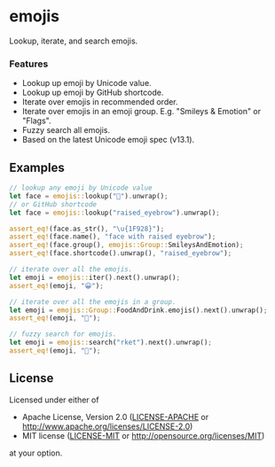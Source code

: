 # emojis

Lookup, iterate, and search emojis.

### Features

- Lookup up emoji by Unicode value.
- Lookup up emoji by GitHub shortcode.
- Iterate over emojis in recommended order.
- Iterate over emojis in an emoji group. E.g. "Smileys & Emotion" or "Flags".
- Fuzzy search all emojis.
- Based on the latest Unicode emoji spec (v13.1).

## Examples

```rust
// lookup any emoji by Unicode value
let face = emojis::lookup("🤨").unwrap();
// or GitHub shortcode
let face = emojis::lookup("raised_eyebrow").unwrap();

assert_eq!(face.as_str(), "\u{1F928}");
assert_eq!(face.name(), "face with raised eyebrow");
assert_eq!(face.group(), emojis::Group::SmileysAndEmotion);
assert_eq!(face.shortcode().unwrap(), "raised_eyebrow");

// iterate over all the emojis.
let emoji = emojis::iter().next().unwrap();
assert_eq!(emoji, "😀");

// iterate over all the emojis in a group.
let emoji = emojis::Group::FoodAndDrink.emojis().next().unwrap();
assert_eq!(emoji, "🍇");

// fuzzy search for emojis.
let emoji = emojis::search("rket").next().unwrap();
assert_eq!(emoji, "🚀");
```

## License

Licensed under either of

- Apache License, Version 2.0 ([LICENSE-APACHE](LICENSE-APACHE) or
  http://www.apache.org/licenses/LICENSE-2.0)
- MIT license ([LICENSE-MIT](LICENSE-MIT) or http://opensource.org/licenses/MIT)

at your option.
